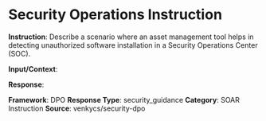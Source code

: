 # Security Operations Instruction

**Instruction**: Describe a scenario where an asset management tool helps in detecting unauthorized software installation in a Security Operations Center (SOC).

**Input/Context**: 

**Response**: 

**Framework**: DPO
**Response Type**: security_guidance
**Category**: SOAR Instruction
**Source**: venkycs/security-dpo
